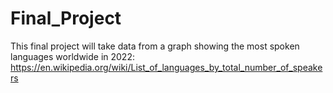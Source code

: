 # Final_Project
This final project will take data from a graph showing the most spoken languages worldwide in 2022:
https://en.wikipedia.org/wiki/List_of_languages_by_total_number_of_speakers
